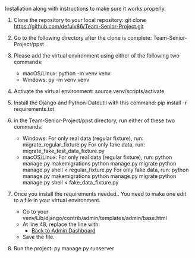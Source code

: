 Installation along with instructions to make sure it works properly.

1. Clone the repository to your local repository: git clone https://github.com/defulv86/Team-Senior-Project.git

2. Go to the following directory after the clone is complete: Team-Senior-Project/ppst

3. Please add the virtual environment using either of the following two commands:
    - macOS/Linux: python -m venv venv
    - Windows:     py -m venv venv

4. Activate the virtual environment: source venv/scripts/activate

5. Install the Django and Python-Dateutil with this command:
    pip install -r requirements.txt

6. in the Team-Senior-Project/ppst directory, run either of these two commands:
    - Windows:
        For only real data (regular fixture), run:
            migrate_regular_fixture.py
        For only fake data, run:
            migrate_fake_test_data_fixture.py
    - macOS/Linux:
        For only real data (regular fixture), run:
            python manage.py makemigrations
            python manage.py migrate
            python manage.py shell < regular_fixture.py
        For only fake data, run:
            python manage.py makemigrations
            python manage.py migrate
            python manage.py shell < fake_data_fixture.py

7. Once you install the requirements needed.. You need to make one edit to a file in your virtual environment.
    - Go to your venv/Lib/django/contrib/admin/templates/admin/base.html
    - At line 48, replace the line with: 
        - <a href="{% url 'admin_dashboard' %}" class="headerlink">Back to Admin Dashboard</a>
    - Save the file.

8. Run the project: py manage.py runserver
